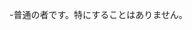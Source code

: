-普通の者です。特にすることはありません。

<!---
LEGOPUTIDETH/LEGOPUTIDETH is a ✨ special ✨ repository because its `README.md` (this file) appears on your GitHub profile.
You can click the Preview link to take a look at your changes.
--->
